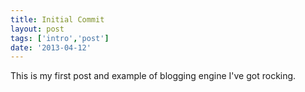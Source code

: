 ```yaml
---
title: Initial Commit
layout: post
tags: ['intro','post']
date: '2013-04-12'
---
```


This is my first post and example of blogging engine I've got rocking.

